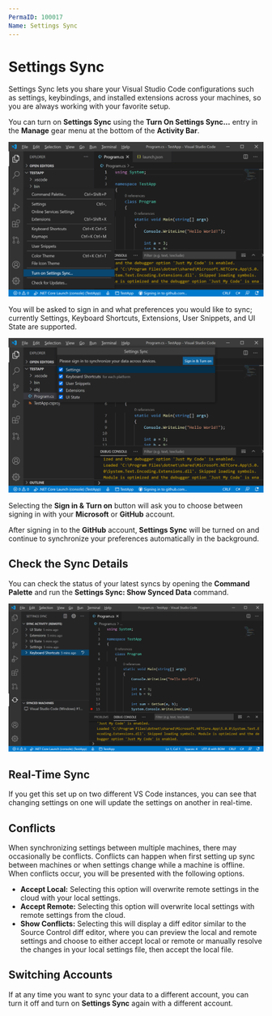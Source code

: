 ```yaml
---
PermaID: 100017
Name: Settings Sync
---
```


# Settings Sync

Settings Sync lets you share your Visual Studio Code configurations such as settings, keybindings, and installed extensions across your machines, so you are always working with your favorite setup.

You can turn on **Settings Sync** using the **Turn On Settings Sync...** entry in the **Manage** gear menu at the bottom of the **Activity Bar**.

<img src="images/settings-sync-1.png">

You will be asked to sign in and what preferences you would like to sync; currently Settings, Keyboard Shortcuts, Extensions, User Snippets, and UI State are supported.

<img src="images/settings-sync-2.png">

Selecting the **Sign in & Turn on** button will ask you to choose between signing in with your **Microsoft** or **GitHub** account.

After signing in to the **GitHub** account, **Settings Sync** will be turned on and continue to synchronize your preferences automatically in the background.

## Check the Sync Details

You can check the status of your latest syncs by opening the **Command Palette** and run the **Settings Sync: Show Synced Data** command.

<img src="images/settings-sync-3.png">

## Real-Time Sync

If you get this set up on two different VS Code instances, you can see that changing settings on one will update the settings on another in real-time.

## Conflicts

When synchronizing settings between multiple machines, there may occasionally be conflicts. Conflicts can happen when first setting up sync between machines or when settings change while a machine is offline. When conflicts occur, you will be presented with the following options.

 - **Accept Local:** Selecting this option will overwrite remote settings in the cloud with your local settings.
 - **Accept Remote:** Selecting this option will overwrite local settings with remote settings from the cloud.
 - **Show Conflicts:** Selecting this will display a diff editor similar to the Source Control diff editor, where you can preview the local and remote settings and choose to either accept local or remote or manually resolve the changes in your local settings file, then accept the local file.

## Switching Accounts

If at any time you want to sync your data to a different account, you can turn it off and turn on **Settings Sync** again with a different account.
